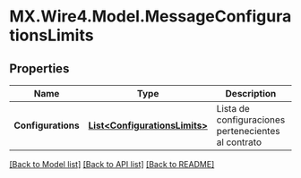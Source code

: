 # MX.Wire4.Model.MessageConfigurationsLimits
## Properties

Name | Type | Description | Notes
------------ | ------------- | ------------- | -------------
**Configurations** | [**List&lt;ConfigurationsLimits&gt;**](ConfigurationsLimits.md) | Lista de configuraciones pertenecientes al contrato | [optional] 

[[Back to Model list]](../README.md#documentation-for-models) [[Back to API list]](../README.md#documentation-for-api-endpoints) [[Back to README]](../README.md)

